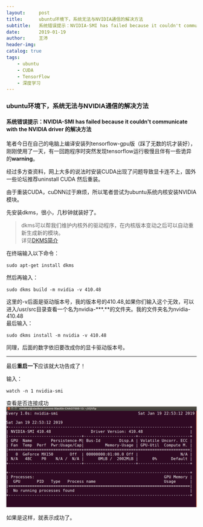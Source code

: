```yaml
---
layout:     post
title:      ubuntu环境下，系统无法与NVIDIA通信的解决方法
subtitle:   系统错误提示：NVIDIA-SMI has failed because it couldn't communicate with the NVIDIA driver 的解决方法
date:       2019-01-19
author:     王沛
header-img: 
catalog: true
tags:
    - ubuntu
    - CUDA
    - TensorFlow
    - 深度学习
---
```


### ubuntu环境下，系统无法与NVIDIA通信的解决方法
#### 系统错误提示：NVIDIA-SMI has failed because it couldn't communicate with the NVIDIA driver 的解决方法

笔者今日在自己的电脑上编译安装列tensorflow-gpu版（踩了无数的坑才装好），刚刚使用了一天，有一回跑程序时突然发现tensorflow运行极慢且伴有一些诡异的**warning**。

经过多方查资料，网上大多的说法时安装CUDA出现了问题导致显卡连不上，国外一些论坛推荐uninstall CUDA 然后重装。

由于重装CUDA，cuDNN过于麻烦，所以笔者尝试为ubuntu系统内核安装NVIDIA模块。

先安装dkms，很小，几秒钟就装好了。
> dkms可以帮我们维护内核外的驱动程序，在内核版本变动之后可以自动重新生成新的模块。  
详见[DKMS简介](https://blog.csdn.net/fouweng/article/details/53435602)

在终端输入以下命令：

```
sudo apt-get install dkms
```
然后再输入：
```
sudo dkms build -m nvidia -v 410.48    
```
这里的-v后面是驱动版本号，我的版本号的410.48,如果你们输入这个无效，可以进入/usr/src目录查看一个名为nvidia-\*\*\*.\*\*的文件夹。我的文件夹名为nvidia-410.48  
最后输入：
```
sudo dkms install -m nvidia -v 410.48    
```
同理，后面的数字依旧要改成你的显卡驱动版本号。 

-------   
最后**重启一下**应该就大功告成了！

输入：
```
watch -n 1 nvidia-smi
```
查看是否连接成功  
![screenshot](/img/post-2019-01-19-screenshot1.png)

如果是这样，就表示成功了。
